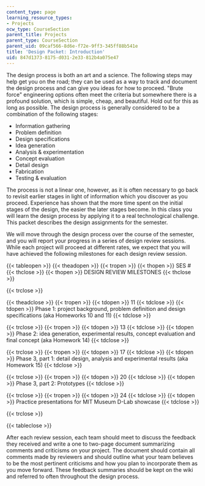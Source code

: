 ```yaml
---
content_type: page
learning_resource_types:
- Projects
ocw_type: CourseSection
parent_title: Projects
parent_type: CourseSection
parent_uid: 09caf566-8d6e-f72e-9ff3-345ff88b541e
title: 'Design Packet: Introduction'
uid: 847d1373-8175-d031-2e33-812b4a075e47
---
```


The design process is both an art and a science. The following steps may help get you on the road; they can be used as a way to track and document the design process and can give you ideas for how to proceed. "Brute force" engineering options often meet the criteria but somewhere there is a profound solution, which is simple, cheap, and beautiful. Hold out for this as long as possible. The design process is generally considered to be a combination of the following stages:

*   Information gathering
*   Problem definition
*   Design specifications
*   Idea generation
*   Analysis & experimentation
*   Concept evaluation
*   Detail design
*   Fabrication
*   Testing & evaluation

The process is not a linear one, however, as it is often necessary to go back to revisit earlier stages in light of information which you discover as you proceed. Experience has shown that the more time spent on the initial stages of the design, the easier the later stages become. In this class you will learn the design process by applying it to a real technological challenge. This packet describes the design assignments for the semester.

We will move through the design process over the course of the semester, and you will report your progress in a series of design review sessions. While each project will proceed at different rates, we expect that you will have achieved the following milestones for each design review session.

{{< tableopen >}}
{{< theadopen >}}
{{< tropen >}}
{{< thopen >}}
SES #
{{< thclose >}}
{{< thopen >}}
DESIGN REVIEW MILESTONES
{{< thclose >}}

{{< trclose >}}

{{< theadclose >}}
{{< tropen >}}
{{< tdopen >}}
11
{{< tdclose >}}
{{< tdopen >}}
Phase 1: project background, problem definition and design specifications (aka Homeworks 10 and 11)
{{< tdclose >}}

{{< trclose >}}
{{< tropen >}}
{{< tdopen >}}
13
{{< tdclose >}}
{{< tdopen >}}
Phase 2: idea generation, experimental results, concept evaluation and final concept (aka Homework 14)
{{< tdclose >}}

{{< trclose >}}
{{< tropen >}}
{{< tdopen >}}
17
{{< tdclose >}}
{{< tdopen >}}
Phase 3, part 1: detail design, analysis and experimental results (aka Homework 15)
{{< tdclose >}}

{{< trclose >}}
{{< tropen >}}
{{< tdopen >}}
20
{{< tdclose >}}
{{< tdopen >}}
Phase 3, part 2: Prototypes
{{< tdclose >}}

{{< trclose >}}
{{< tropen >}}
{{< tdopen >}}
24
{{< tdclose >}}
{{< tdopen >}}
Practice presentations for MIT Museum D-Lab showcase
{{< tdclose >}}

{{< trclose >}}

{{< tableclose >}}

After each review session, each team should meet to discuss the feedback they received and write a one to two-page document summarizing comments and criticisms on your project. The document should contain all comments made by reviewers and should outline what your team believes to be the most pertinent criticisms and how you plan to incorporate them as you move forward. These feedback summaries should be kept on the wiki and referred to often throughout the design process.